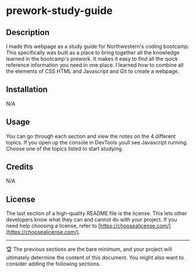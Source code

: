 # prework-study-guide

## Description

I made this webpage as a study guide for Northwestern's coding bootcamp. This specifically was built as a place to bring together all the knowledge learned in the bootcamp's prework. It makes it easy to find all the quick reference information you need in one place. I learned how to combine all the elements of CSS HTML and Javascript and Git to create a webpage. 

## Installation

N/A

## Usage

You can go through each section and view the notes on the 4 different topics. If you open up the console in DevTools youll see Javascript running. Choose one of the topics listed to start studying. 

## Credits

N/A

## License

The last section of a high-quality README file is the license. This lets other developers know what they can and cannot do with your project. If you need help choosing a license, refer to [https://choosealicense.com/](https://choosealicense.com/).

---

🏆 The previous sections are the bare minimum, and your project will ultimately determine the content of this document. You might also want to consider adding the following sections.


